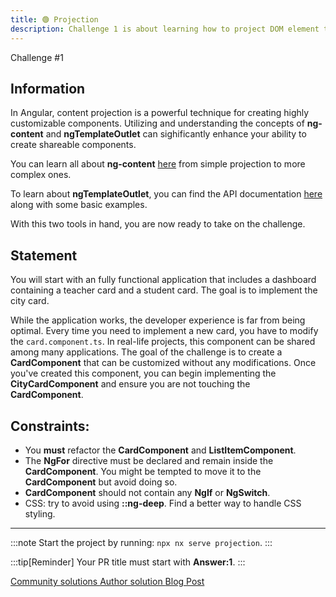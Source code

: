 ```yaml
---
title: 🟢 Projection
description: Challenge 1 is about learning how to project DOM element through components
---
```


<div class="chip">Challenge #1</div>

## Information

In Angular, content projection is a powerful technique for creating highly customizable components. Utilizing and understanding the concepts of <b>ng-content</b> and <b>ngTemplateOutlet</b> can sighificantly enhance your ability to create shareable components.

You can learn all about <b>ng-content</b> [here](https://angular.io/guide/content-projection#projecting-content-in-more-complex-environments) from simple projection to more complex ones.

To learn about <b>ngTemplateOutlet</b>, you can find the API documentation [here](https://angular.io/api/common/NgTemplateOutlet) along with some basic examples.

With this two tools in hand, you are now ready to take on the challenge.

## Statement

You will start with an fully functional application that includes a dashboard containing a teacher card and a student card. The goal is to implement the city card.

While the application works, the developer experience is far from being optimal. Every time you need to implement a new card, you have to modify the `card.component.ts`. In real-life projects, this component can be shared among many applications. The goal of the challenge is to create a <b>CardComponent</b> that can be customized without any modifications. Once you've created this component, you can begin implementing the <b>CityCardComponent</b> and ensure you are not touching the <b>CardComponent</b>.

## Constraints:

- You <b>must</b> refactor the <b>CardComponent</b> and <b>ListItemComponent</b>.
- The <b>NgFor</b> directive must be declared and remain inside the <b>CardComponent</b>. You might be tempted to move it to the <b>CardComponent</b> but avoid doing so.
- <b>CardComponent</b> should not contain any <b>NgIf</b> or <b>NgSwitch</b>.
- CSS: try to avoid using <b>::ng-deep</b>. Find a better way to handle CSS styling.

---

:::note
Start the project by running: `npx nx serve projection`.
:::

:::tip[Reminder]
Your PR title must start with <b>Answer:1</b>.
:::

<div class="article-footer">
  <a href="https://github.com/tomalaforge/angular-challenges/pulls?q=label%3A1+label%3Aanswer" alt="Projection community solutions"> Community solutions
  </a>
  <a href='https://github.com/tomalaforge/angular-challenges/pulls?q=label%3A1+label%3A"answer+author"' alt="Projection solution author"> Author solution
  </a>
  <a
    href="https://medium.com/@thomas.laforge/create-a-highly-customizable-component-cc3a9805e4c5"
    target="_blank"
    rel="noopener noreferrer"
     alt="Projection blog article">
  Blog Post
  </a>
</div>
